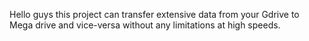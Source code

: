   Hello guys  this project can transfer extensive data from your Gdrive to Mega drive and vice-versa without any limitations at high speeds.
